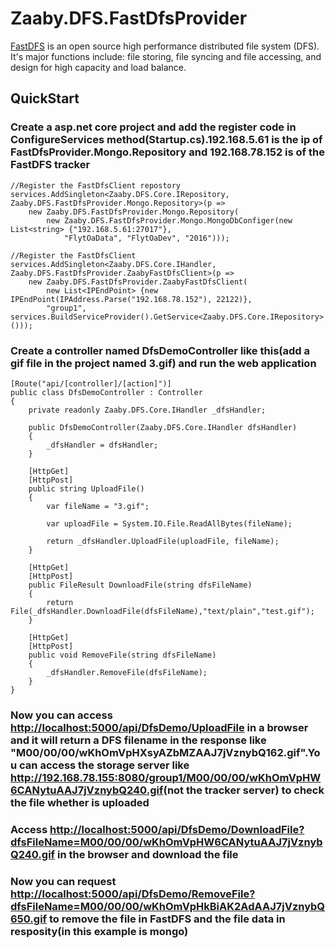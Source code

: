 # Zaaby.DFS.FastDfsProvider

[FastDFS](https://github.com/happyfish100/fastdfs) is an open source high performance distributed file system (DFS). It's major functions include: file storing, file syncing and file accessing, and design for high capacity and load balance.

## QuickStart

### Create a asp.net core project and add the register code in ConfigureServices method(Startup.cs).192.168.5.61 is the ip of FastDfsProvider.Mongo.Repository and 192.168.78.152 is of the FastDFS tracker

    //Register the FastDfsClient repostory
    services.AddSingleton<Zaaby.DFS.Core.IRepository, Zaaby.DFS.FastDfsProvider.Mongo.Repository>(p =>
        new Zaaby.DFS.FastDfsProvider.Mongo.Repository(
            new Zaaby.DFS.FastDfsProvider.Mongo.MongoDbConfiger(new List<string> {"192.168.5.61:27017"},
                "FlytOaData", "FlytOaDev", "2016")));

    //Register the FastDfsClient
    services.AddSingleton<Zaaby.DFS.Core.IHandler, Zaaby.DFS.FastDfsProvider.ZaabyFastDfsClient>(p =>
        new Zaaby.DFS.FastDfsProvider.ZaabyFastDfsClient(
            new List<IPEndPoint> {new IPEndPoint(IPAddress.Parse("192.168.78.152"), 22122)},
            "group1", services.BuildServiceProvider().GetService<Zaaby.DFS.Core.IRepository>()));

### Create a controller named DfsDemoController like this(add a gif file in the project named 3.gif) and run the web application

    [Route("api/[controller]/[action]")]
    public class DfsDemoController : Controller
    {
        private readonly Zaaby.DFS.Core.IHandler _dfsHandler;

        public DfsDemoController(Zaaby.DFS.Core.IHandler dfsHandler)
        {
            _dfsHandler = dfsHandler;
        }

        [HttpGet]
        [HttpPost]
        public string UploadFile()
        {
            var fileName = "3.gif";

            var uploadFile = System.IO.File.ReadAllBytes(fileName);

            return _dfsHandler.UploadFile(uploadFile, fileName);
        }

        [HttpGet]
        [HttpPost]
        public FileResult DownloadFile(string dfsFileName)
        {
            return File(_dfsHandler.DownloadFile(dfsFileName),"text/plain","test.gif");
        }

        [HttpGet]
        [HttpPost]
        public void RemoveFile(string dfsFileName)
        {
            _dfsHandler.RemoveFile(dfsFileName);
        }
    }

### Now you can access <http://localhost:5000/api/DfsDemo/UploadFile> in a browser and it will return a DFS filename in the response like "M00/00/00/wKhOmVpHXsyAZbMZAAJ7jVznybQ162.gif".You can access the storage server like <http://192.168.78.155:8080/group1/M00/00/00/wKhOmVpHW6CANytuAAJ7jVznybQ240.gif>(not the tracker server) to check the file whether is uploaded

### Access <http://localhost:5000/api/DfsDemo/DownloadFile?dfsFileName=M00/00/00/wKhOmVpHW6CANytuAAJ7jVznybQ240.gif> in the browser and download the file

### Now you can request <http://localhost:5000/api/DfsDemo/RemoveFile?dfsFileName=M00/00/00/wKhOmVpHkBiAK2AdAAJ7jVznybQ650.gif> to remove the file in FastDFS and the file data in resposity(in this example is mongo)